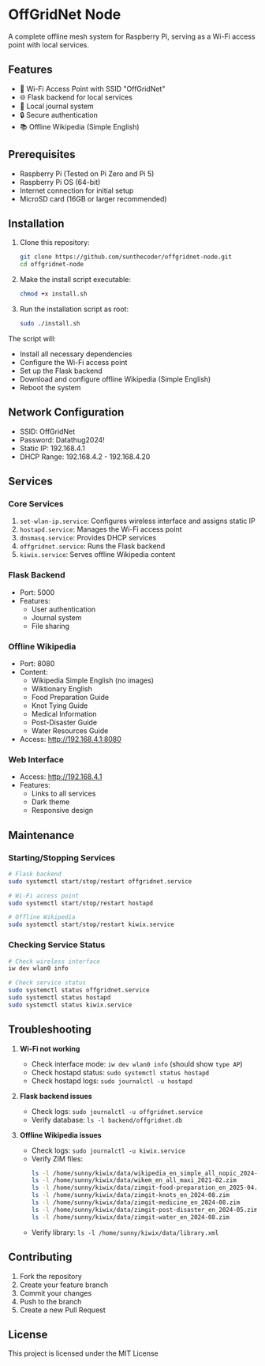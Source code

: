 # OffGridNet Node

A complete offline mesh system for Raspberry Pi, serving as a Wi-Fi access point with local services.

## Features

- 📡 Wi-Fi Access Point with SSID "OffGridNet"
- 🌐 Flask backend for local services
- 📝 Local journal system
- 🔒 Secure authentication
- 📚 Offline Wikipedia (Simple English)

## Prerequisites

- Raspberry Pi (Tested on Pi Zero and Pi 5)
- Raspberry Pi OS (64-bit)
- Internet connection for initial setup
- MicroSD card (16GB or larger recommended)

## Installation

1. Clone this repository:
   ```bash
   git clone https://github.com/sunthecoder/offgridnet-node.git
   cd offgridnet-node
   ```

2. Make the install script executable:
   ```bash
   chmod +x install.sh
   ```

3. Run the installation script as root:
   ```bash
   sudo ./install.sh
   ```

The script will:
- Install all necessary dependencies
- Configure the Wi-Fi access point
- Set up the Flask backend
- Download and configure offline Wikipedia (Simple English)
- Reboot the system

## Network Configuration

- SSID: OffGridNet
- Password: Datathug2024!
- Static IP: 192.168.4.1
- DHCP Range: 192.168.4.2 - 192.168.4.20

## Services

### Core Services
1. `set-wlan-ip.service`: Configures wireless interface and assigns static IP
2. `hostapd.service`: Manages the Wi-Fi access point
3. `dnsmasq.service`: Provides DHCP services
4. `offgridnet.service`: Runs the Flask backend
5. `kiwix.service`: Serves offline Wikipedia content

### Flask Backend
- Port: 5000
- Features:
  - User authentication
  - Journal system
  - File sharing

### Offline Wikipedia
- Port: 8080
- Content: 
  - Wikipedia Simple English (no images)
  - Wiktionary English
  - Food Preparation Guide
  - Knot Tying Guide
  - Medical Information
  - Post-Disaster Guide
  - Water Resources Guide
- Access: http://192.168.4.1:8080

### Web Interface
- Access: http://192.168.4.1
- Features:
  - Links to all services
  - Dark theme
  - Responsive design

## Maintenance

### Starting/Stopping Services
```bash
# Flask backend
sudo systemctl start/stop/restart offgridnet.service

# Wi-Fi access point
sudo systemctl start/stop/restart hostapd

# Offline Wikipedia
sudo systemctl start/stop/restart kiwix.service
```

### Checking Service Status
```bash
# Check wireless interface
iw dev wlan0 info

# Check service status
sudo systemctl status offgridnet.service
sudo systemctl status hostapd
sudo systemctl status kiwix.service
```

## Troubleshooting

1. **Wi-Fi not working**
   - Check interface mode: `iw dev wlan0 info` (should show `type AP`)
   - Check hostapd status: `sudo systemctl status hostapd`
   - Check hostapd logs: `sudo journalctl -u hostapd`

2. **Flask backend issues**
   - Check logs: `sudo journalctl -u offgridnet.service`
   - Verify database: `ls -l backend/offgridnet.db`

3. **Offline Wikipedia issues**
   - Check logs: `sudo journalctl -u kiwix.service`
   - Verify ZIM files: 
     ```bash
     ls -l /home/sunny/kiwix/data/wikipedia_en_simple_all_nopic_2024-06.zim
     ls -l /home/sunny/kiwix/data/wikem_en_all_maxi_2021-02.zim
     ls -l /home/sunny/kiwix/data/zimgit-food-preparation_en_2025-04.zim
     ls -l /home/sunny/kiwix/data/zimgit-knots_en_2024-08.zim
     ls -l /home/sunny/kiwix/data/zimgit-medicine_en_2024-08.zim
     ls -l /home/sunny/kiwix/data/zimgit-post-disaster_en_2024-05.zim
     ls -l /home/sunny/kiwix/data/zimgit-water_en_2024-08.zim
     ```
   - Verify library: `ls -l /home/sunny/kiwix/data/library.xml`

## Contributing

1. Fork the repository
2. Create your feature branch
3. Commit your changes
4. Push to the branch
5. Create a new Pull Request

## License

This project is licensed under the MIT License 
